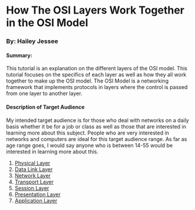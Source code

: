 # How The OSI Layers Work Together in the OSI Model
### By: Hailey Jessee

#### Summary:
This tutorial is an explanation on the different layers of the OSI model. This tutorial focuses on the specifics of each layer as well as how they all work together to make up the OSI model. The OSI Model is a networking framework that implements protocols in layers where the control is passed from one layer to another layer.

#### Description of Target Audience
My intended target audience is for those who deal with networks on a daily basis whether it be for a job or class as well as those that are interested in learning more about this subject. People who are very interested in networks and computers are ideal for this target audience range. As far as age range goes, I would say anyone who is between 14-55 would be interested in learning more about this.

1. [Physical Layer](https://github.com/HaileyJessee/FinalProject-OSI/blob/main/PhysicalLayer.md#physical-layer)
2. [Data Link Layer](https://github.com/HaileyJessee/FinalProject-OSI/blob/main/DataLinkLayer.md#datalink-layer)
3. [Network Layer](https://github.com/HaileyJessee/FinalProject-OSI/blob/main/NetworkLayer.md#network-layer)
4. [Transport Layer](https://github.com/HaileyJessee/FinalProject-OSI/blob/main/TransportLayer.md#transport-layer)
5. [Session Layer](https://github.com/HaileyJessee/FinalProject-OSI/blob/main/SessionLayer.md#session-layer)
6. [Presentation Layer](https://github.com/HaileyJessee/FinalProject-OSI/blob/main/PresentationLayer.md#presentation-layer)
7. [Application Layer](https://github.com/HaileyJessee/FinalProject-OSI/blob/main/ApplicationLayer.md#application-layer)


